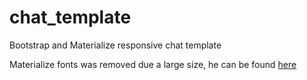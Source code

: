 # chat_template
Bootstrap and Materialize responsive chat template

Materialize fonts was removed due a large size, he can be found [here](https://github.com/rudmanmrrod/chat_template/releases/download/v0.0.2/materialize.zip)

